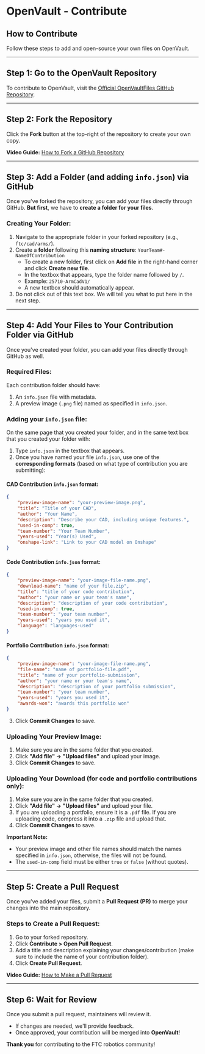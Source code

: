 # OpenVault - Contribute

## How to Contribute

Follow these steps to add and open-source your own files on OpenVault.

---

## Step 1: Go to the OpenVault Repository

To contribute to OpenVault, visit the [Official OpenVaultFiles GitHub Repository](https://github.com/AlpineRobotics25710/OpenVaultFiles).

---

## Step 2: Fork the Repository

Click the **Fork** button at the top-right of the repository to create your own copy.

**Video Guide:** [How to Fork a GitHub Repository](https://www.youtube.com/watch?v=nCKdihvneS0)

---

## Step 3: Add a Folder (and adding `info.json`) via GitHub

Once you've forked the repository, you can add your files directly through GitHub. **But first**, we have to **create a folder for your files**.

### Creating Your Folder:

1. Navigate to the appropriate folder in your forked repository (e.g., `ftc/cad/arms/`).
2. Create a **folder** following this **naming structure**: `YourTeam#-NameOfContribution`
    - To create a new folder, first click on **Add file** in the right-hand corner and click **Create new file**.
    - In the textbox that appears, type the folder name followed by `/`.
    - Example: `25710-ArmCadV1/`
    - A new textbox should automatically appear.
3. Do not click out of this text box. We will tell you what to put here in the next step.

---

## Step 4: Add Your Files to Your Contribution Folder via GitHub

Once you've created your folder, you can add your files directly through GitHub as well.

### Required Files:

Each contribution folder should have:

1. An `info.json` file with metadata.
2. A preview image (`.png` file) named as specified in `info.json`.

### Adding your `info.json` file:

On the same page that you created your folder, and in the same text box that you created your folder with:

1. Type `info.json` in the textbox that appears.
2. Once you have named your file `info.json`, use one of the **corresponding formats** (based on what type of contribution you are submitting):

#### **CAD Contribution** `info.json` format:

```json
{
    "preview-image-name": "your-preview-image.png",
    "title": "Title of your CAD",
    "author": "Your Name",
    "description": "Describe your CAD, including unique features.",
    "used-in-comp": true,
    "team-number": "Your Team Number",
    "years-used": "Year(s) Used",
    "onshape-link": "Link to your CAD model on Onshape"
}
```

#### **Code Contribution** `info.json` format:

```json
{
    "preview-image-name": "your-image-file-name.png",
    "download-name": "name of your file.zip",
    "title": "title of your code contribution",
    "author": "your name or your team's name",
    "description": "description of your code contribution",
    "used-in-comp": true,
    "team-number": "your team number",
    "years-used": "years you used it",
    "language": "languages-used"
}
```

#### **Portfolio Contribution** `info.json` format:

```json
{
    "preview-image-name": "your-image-file-name.png",
    "file-name": "name of portfolio-file.pdf",
    "title": "name of your portfolio-submission",
    "author": "your name or your team's name",
    "description": "description of your portfolio submission",
    "team-number": "your team number",
    "years-used": "years you used it",
    "awards-won": "awards this portfolio won"
}
```

3. Click **Commit Changes** to save.

### Uploading Your Preview Image:

1. Make sure you are in the same folder that you created.
2. Click **"Add file" → "Upload files"** and upload your image.
3. Click **Commit Changes** to save.

### Uploading Your Download (for code and portfolio contributions only):

1. Make sure you are in the same folder that you created.
2. Click **"Add file" → "Upload files"** and upload your file.
3. If you are uploading a portfolio, ensure it is a `.pdf` file. If you are uploading code, compress it into a `.zip` file and upload that.
4. Click **Commit Changes** to save.

**Important Note:**

- Your preview image and other file names should match the names specified in `info.json`, otherwise, the files will not be found.
- The `used-in-comp` field must be either `true` or `false` (without quotes).

---

## Step 5: Create a Pull Request

Once you've added your files, submit a **Pull Request (PR)** to merge your changes into the main repository.

### Steps to Create a Pull Request:

1. Go to your forked repository.
2. Click **Contribute > Open Pull Request**.
3. Add a title and description explaining your changes/contribution (make sure to include the name of your contribution folder).
4. Click **Create Pull Request**.

**Video Guide:** [How to Make a Pull Request](https://www.youtube.com/watch?v=nCKdihvneS0)

---

## Step 6: Wait for Review

Once you submit a pull request, maintainers will review it.

- If changes are needed, we'll provide feedback.
- Once approved, your contribution will be merged into **OpenVault**!

**Thank you** for contributing to the FTC robotics community!
